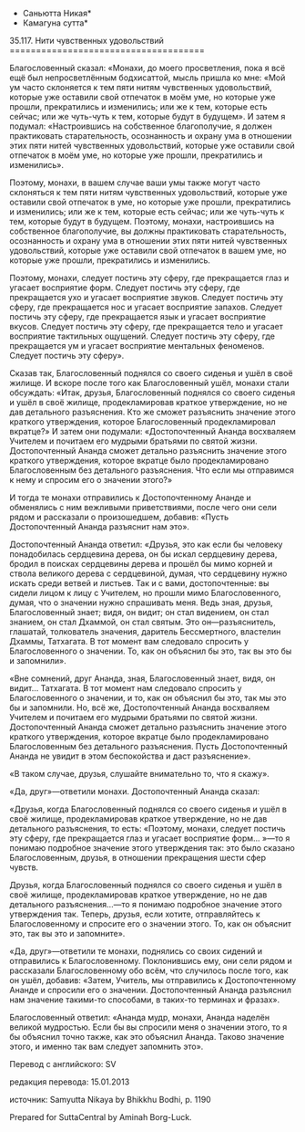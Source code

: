 * Саньютта Никая*
* Камагуна сутта*

35\.117\. Нити чувственных удовольствий
\=\=\=\=\=\=\=\=\=\=\=\=\=\=\=\=\=\=\=\=\=\=\=\=\=\=\=\=\=\=\=\=\=\=\=\=\=

Благословенный сказал: «Монахи, до моего просветления, пока я всё ещё был непросветлённым бодхисаттой, мысль пришла ко мне: «Мой ум часто склоняется к тем пяти нитям чувственных удовольствий, которые уже оставили свой отпечаток в моём уме, но которые уже прошли, прекратились и изменились; или же к тем, которые есть сейчас; или же чуть\-чуть к тем, которые будут в будущем»\. И затем я подумал: «Настроившись на собственное благополучие, я должен практиковать старательность, осознанность и охрану ума в отношении этих пяти нитей чувственных удовольствий, которые уже оставили свой отпечаток в моём уме, но которые уже прошли, прекратились и изменились»\.

Поэтому, монахи, в вашем случае ваши умы также могут часто склоняться к тем пяти нитям чувственных удовольствий, которые уже оставили свой отпечаток в уме, но которые уже прошли, прекратились и изменились; или же к тем, которые есть сейчас; или же чуть\-чуть к тем, которые будут в будущем\. Поэтому, монахи, настроившись на собственное благополучие, вы должны практиковать старательность, осознанность и охрану ума в отношении этих пяти нитей чувственных удовольствий, которые уже оставили свой отпечаток в вашем уме, но которые уже прошли, прекратились и изменились\.

Поэтому, монахи, следует постичь эту сферу, где прекращается глаз и угасает восприятие форм\. Следует постичь эту сферу, где прекращается ухо и угасает восприятие звуков\. Следует постичь эту сферу, где прекращается нос и угасает восприятие запахов\. Следует постичь эту сферу, где прекращается язык и угасает восприятие вкусов\. Следует постичь эту сферу, где прекращается тело и угасает восприятие тактильных ощущений\. Следует постичь эту сферу, где прекращается ум и угасает восприятие ментальных феноменов\. Следует постичь эту сферу»\.

Сказав так, Благословенный поднялся со своего сиденья и ушёл в своё жилище\. И вскоре после того как Благословенный ушёл, монахи стали обсуждать: «Итак, друзья, Благословенный поднялся со своего сиденья и ушёл в своё жилище, продекламировав краткое утверждение, но не дав детального разъяснения\. Кто же сможет разъяснить значение этого краткого утверждения, которое Благословенный продекламировал вкратце?» И затем они подумали: «Достопочтенный Ананда восхваляем Учителем и почитаем его мудрыми братьями по святой жизни\. Достопочтенный Ананда сможет детально разъяснить значение этого краткого утверждения, которое вкратце было продекламировано Благословенным без детального разъяснения\. Что если мы отправимся к нему и спросим его о значении этого?»

И тогда те монахи отправились к Достопочтенному Ананде и обменялись с ним вежливыми приветствиями, после чего они сели рядом и рассказали о произошедшем, добавив: «Пусть Достопочтенный Ананда разъяснит нам это»\.

Достопочтенный Ананда ответил: «Друзья, это как если бы человеку понадобилась сердцевина дерева, он бы искал сердцевину дерева, бродил в поисках сердцевины дерева и прошёл бы мимо корней и ствола великого дерева с сердцевиной, думая, что сердцевину нужно искать среди ветвей и листьев\. Так и с вами, достопочтенные: вы сидели лицом к лицу с Учителем, но прошли мимо Благословенного, думая, что о значении нужно спрашивать меня\. Ведь зная, друзья, Благословенный знает; видя, он видит; он стал видением, он стал знанием, он стал Дхаммой, он стал святым\. Это он—разъяснитель, глашатай, толкователь значения, даритель Бессмертного, властелин Дхаммы, Татхагата\. В тот момент вам следовало спросить у Благословенного о значении\. То, как он объяснил бы это, так вы это бы и запомнили»\.

«Вне сомнений, друг Ананда, зная, Благословенный знает, видя, он видит… Татхагата\. В тот момент нам следовало спросить у Благословенного о значении, и то, как он объяснил бы это, так мы это бы и запомнили\. Но, всё же, Достопочтенный Ананда восхваляем Учителем и почитаем его мудрыми братьями по святой жизни\. Достопочтенный Ананда сможет детально разъяснить значение этого краткого утверждения, которое вкратце было продекламировано Благословенным без детального разъяснения\. Пусть Достопочтенный Ананда не увидит в этом беспокойства и даст разъяснение»\.

«В таком случае, друзья, слушайте внимательно то, что я скажу»\.

«Да, друг»—ответили монахи\. Достопочтенный Ананда сказал:

«Друзья, когда Благословенный поднялся со своего сиденья и ушёл в своё жилище, продекламировав краткое утверждение, но не дав детального разъяснения, то есть: «Поэтому, монахи, следует постичь эту сферу, где прекращается глаз и угасает восприятие форм… »—то я понимаю подробное значение этого утверждения так: это было сказано Благословенным, друзья, в отношении прекращения шести сфер чувств\.

Друзья, когда Благословенный поднялся со своего сиденья и ушёл в своё жилище, продекламировав краткое утверждение, но не дав детального разъяснения…—то я понимаю подробное значение этого утверждения так\. Теперь, друзья, если хотите, отправляйтесь к Благословенному и спросите его о значении этого\. То, как он объяснит это, так вы это и запомните»\.

«Да, друг»—ответили те монахи, поднялись со своих сидений и отправились к Благословенному\. Поклонившись ему, они сели рядом и рассказали Благословенному обо всём, что случилось после того, как он ушёл, добавив: «Затем, Учитель, мы отправились к Достопочтенному Ананде и спросили его о значении\. Достопочтенный Ананда разъяснил нам значение такими\-то способами, в таких\-то терминах и фразах»\.

Благословенный ответил: «Ананда мудр, монахи, Ананда наделён великой мудростью\. Если бы вы спросили меня о значении этого, то я бы объяснил точно также, как это объяснил Ананда\. Таково значение этого, и именно так вам следует запомнить это»\.

Перевод с английского: SV

редакция перевода: 15\.01\.2013

источник: Samyutta Nikaya by Bhikkhu Bodhi, p\. 1190

Prepared for SuttaCentral by Aminah Borg\-Luck\.